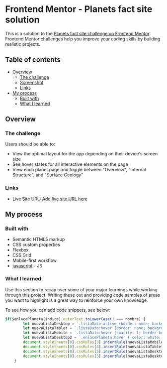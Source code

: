 # Frontend Mentor - Planets fact site solution

This is a solution to the [Planets fact site challenge on Frontend Mentor](https://www.frontendmentor.io/challenges/planets-fact-site-gazqN8w_f). Frontend Mentor challenges help you improve your coding skills by building realistic projects. 

## Table of contents

- [Overview](#overview)
  - [The challenge](#the-challenge)
  - [Screenshot](#screenshot)
  - [Links](#links)
- [My process](#my-process)
  - [Built with](#built-with)
  - [What I learned](#what-i-learned)



## Overview

### The challenge

Users should be able to:

- View the optimal layout for the app depending on their device's screen size
- See hover states for all interactive elements on the page
- View each planet page and toggle between "Overview", "Internal Structure", and "Surface Geology"


### Links


- Live Site URL: [Add live site URL here](https://your-live-site-url.com)

## My process

### Built with

- Semantic HTML5 markup
- CSS custom properties
- Flexbox
- CSS Grid
- Mobile-first workflow
- [javascript](https://javascript.org/) - JS 


### What I learned

Use this section to recap over some of your major learnings while working through this project. Writing these out and providing code samples of areas you want to highlight is a great way to reinforce your own knowledge.

To see how you can add code snippets, see below:


```js
if($enlacePlaneta[indice].outerText.toLowerCase() === nombre) {
        let nuevaListaDesktop = `.listaDato:active {border: none; background-color: #${clase}; mix-blend-mode: normal; color: white;}`;
        let nuevaListaTablet = `.listaDato:hover {border: none; background-color: #${clase}; mix-blend-mode: normal; color: white;}`;
        let nuevaListaMobile = `.listaDato:hover {opacity: 1; border-bottom: 3px solid #${clase}; border-radius: 0px; `;
        let nuevaListaDesktop2 = `.enlacePlaneta:hover { color: white; border-top: 3px solid #${clase}; outline: none;}`
        document.styleSheets[0].cssRules[3].insertRule(nuevaListaMobile, document.styleSheets[0].cssRules[3].cssRules.length)
        document.styleSheets[0].cssRules[4].insertRule(nuevaListaTablet, document.styleSheets[0].cssRules[4].cssRules.length)
        document.styleSheets[0].cssRules[5].insertRule(nuevaListaDesktop, document.styleSheets[0].cssRules[5].cssRules.length)
        document.styleSheets[0].cssRules[5].insertRule(nuevaListaDesktop2, document.styleSheets[0].cssRules[5].cssRules.length)
    }
```


